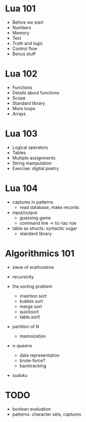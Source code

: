 Lua 101
=======

- Before we start
- Numbers
- Memory
- Text
- Truth and logic
- Control flow
- Bonus stuff

Lua 102
=======

- Functions
- Details about functions
- Scope
- Standard library
- More loops
- Arrays

Lua 103
=======

- Logical operators
- Tables
- Multiple assignments
- String manipulation
- Exercise: digital poetry

Lua 104
=======

- captures in patterns
	- read database, make records
- input/output
	- guessing game
	- command line -> tic-tac-toe
- table as structs: syntactic sugar
	- standard library

Algorithmics 101
================

- sieve of erathostene
- recursivity
- the sorting problem
	- insertion sort
	- bubble sort
	- merge sort
	- quicksort
	- table.sort!

- partition of N
	- memoization

- n-queens
	- data representation
	- brute-force?
	- backtracking

- sudoku


TODO
====

- boolean evaluation
- patterns: character sets, captures